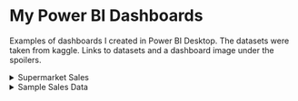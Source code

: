 # My Power BI Dashboards
Examples of dashboards I created in Power BI Desktop. The datasets were taken from kaggle. Links to datasets and a dashboard image under the spoilers.
<details>
  <summary>Supermarket Sales</summary>
  Dataset from kaggle - Supermarket Sales (https://www.kaggle.com/aungpyaeap/supermarket-sales)
  
  ![alt text](https://github.com/vonOrso/Power_BI_Dashboards/blob/main/Supermarket_Sales/Supermarket_Sales_img.png?raw=true)
</details>

<details>
  <summary>Sample Sales Data</summary>
  Dataset from kaggle - Sample Sales Data (https://www.kaggle.com/kyanyoga/sample-sales-data)
  
  ![alt text](https://github.com/vonOrso/Power_BI_Dashboards/blob/main/Sample_Sales_Data/Sample_Sales_Data_img.png?raw=true)
</details>

